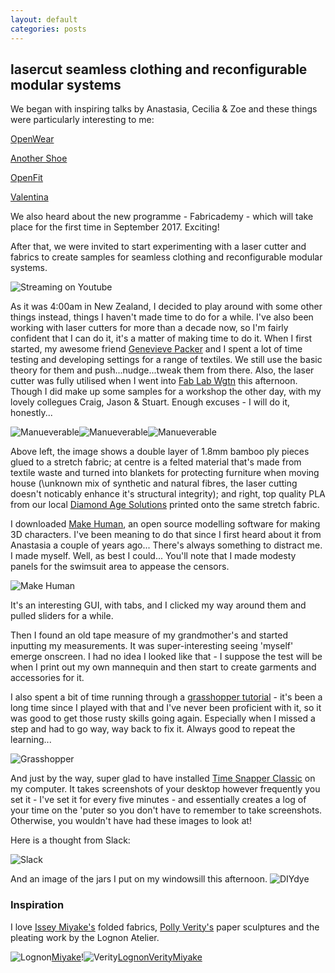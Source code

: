 ```yaml
---
layout: default
categories: posts
---
```

## lasercut seamless clothing and reconfigurable modular systems

We began with inspiring talks by Anastasia, Cecilia & Zoe and these things were particularly interesting to me:

[OpenWear](http://www.thingiverse.com/Openwear/about)

[Another Shoe](http://anothershoe.squarespace.com/home)

[OpenFit](https://github.com/kylemcdonald/OpenFit)

[Valentina](http://valentina-project.org/)

We also heard about the new programme - Fabricademy - which will take place for the first time in September 2017. Exciting!

After that, we were invited to start experimenting with a laser cutter and fabrics to create samples for seamless clothing and reconfigurable modular systems.

![Streaming on Youtube](/images/2017-02-21-day-one/anastasia.png)

As it was 4:00am in New Zealand, I decided to play around with some other things instead, things I haven't made time to do for a while. I've also been working with laser cutters for more than a decade now, so I'm fairly confident that I can do it, it's a matter of making time to do it. When I first started, my awesome friend [Genevieve Packer](http://www.genevievepacker.com/) and I spent a lot of time testing and developing settings for a range of textiles. We still use the basic theory for them and push...nudge...tweak them from there. Also, the laser cutter was fully utilised when I went into [Fab Lab Wgtn](https://www.fablabwgtn.co.nz/) this afternoon. Though I did make up some samples for a workshop the other day, with my lovely collegues Craig, Jason & Stuart. Enough excuses - I will do it, honestly... 

![Manueverable](/images/2017-02-21-day-one/bamboo-stretch.png)![Manueverable](/images/2017-02-21-day-one/synth-felt.png)![Manueverable](/images/2017-02-21-day-one/print-stretch.png)

Above left, the image shows a double layer of 1.8mm bamboo ply pieces glued to a stretch fabric; at centre is a felted material that's made from textile waste and turned into blankets for protecting furniture when moving house (\unknown mix of synthetic and natural fibres, the laser cutting doesn't noticably enhance it's structural integrity); and right, top quality PLA from our local [Diamond Age Solutions](http://diamondage.co.nz/) printed onto the same stretch fabric. 

I downloaded [Make Human](http://www.makehumancommunity.org/), an open source modelling software for making 3D characters. I've been meaning to do that since I first heard about it from Anastasia a couple of years  ago... There's always something to distract me. I made myself. Well, as best I could... You'll note that I made modesty panels for the swimsuit area to appease the censors. 

![Make Human](/images/2017-02-21-day-one/make-human.png)

It's an interesting GUI, with tabs, and I clicked my way around them and pulled sliders for a while.

Then I found an old tape measure of my grandmother's and started inputting my measurements. It was super-interesting seeing 'myself' emerge onscreen. I had no idea I looked like that - I suppose the test will be when I print out my own mannequin and then start to create garments and accessories for it.

I also spent a bit of time running through a [grasshopper tutorial](https://www.youtube.com/watch?v=8TFrz2eWyB0&t=324s) - it's been a long time since I played with that and I've never been proficient with it, so it was good to get those rusty skills going again. Especially when I missed a step and had to go way, way back to fix it. Always good to repeat the learning...

![Grasshopper](/images/2017-02-21-day-one/grasshopper.png)

And just by the way, super glad to have installed [Time Snapper Classic](http://www.timesnapper.com/DownloadClassic.aspx) on my computer. It takes screenshots of your desktop however frequently you set it - I've set it for every five minutes - and essentially creates a log of your time on the 'puter so you don't have to remember to take screenshots. Otherwise, you wouldn't have had these images to look at!

Here is a thought from Slack:

![Slack](/images/2017-02-21-day-one/sleep.png)

And an image of the jars I put on my windowsill this afternoon.
![DIYdye](/images/2017-02-21-day-one/dye-jars.png)

### Inspiration

I love [Issey Miyake's](http://isseymiyake.com/en/) folded fabrics, [Polly Verity's](https://polyscene.com/) paper sculptures and the pleating work by the Lognon Atelier. 

![Lognon](/images/2017-02-21-day-one/lognon-01.png)[Miyake](/images/2017-02-21-day-one/miyake-01.png)!![Verity](/images/2017-02-21-day-one/verity-01.png)[Lognon](/images/2017-02-21-day-one/lognon-02.png)[Verity](/images/2017-02-21-day-one/verity-02.png)[Miyake](/images/2017-02-21-day-one/miyake-02.png)
